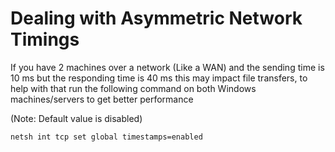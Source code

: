 # Dealing with Asymmetric Network Timings

If you have 2 machines over a network (Like a WAN) and the sending time is 10 ms but the responding time is 40 ms this may impact file transfers, to help with that run the following command on both Windows machines/servers to get better performance

(Note: Default value is disabled)

```cmd
netsh int tcp set global timestamps=enabled
```
